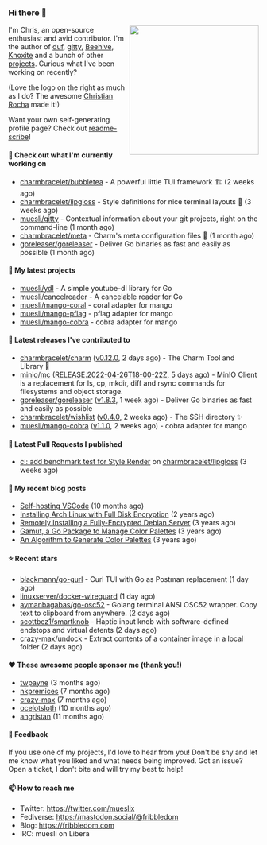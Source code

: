 ### Hi there 👋

<img align="right" src="https://raw.githubusercontent.com/muesli/muesli/master/assets/termenv.png" width="260">

I'm Chris, an open-source enthusiast and avid contributor. I'm the author of [duf](https://github.com/muesli/duf),
[gitty](https://github.com/muesli/gitty), [Beehive](https://github.com/muesli/beehive), [Knoxite](https://github.com/knoxite/knoxite)
 and a bunch of other [projects](https://fribbledom.com/projects/). Curious what I've been working on recently?

(Love the logo on the right as much as I do? The awesome [Christian Rocha](https://github.com/meowgorithm/) made it!)

Want your own self-generating profile page? Check out [readme-scribe](https://github.com/muesli/readme-scribe)!

#### 👷 Check out what I'm currently working on

- [charmbracelet/bubbletea](https://github.com/charmbracelet/bubbletea) - A powerful little TUI framework 🏗 (2 weeks ago)
- [charmbracelet/lipgloss](https://github.com/charmbracelet/lipgloss) - Style definitions for nice terminal layouts 👄 (3 weeks ago)
- [muesli/gitty](https://github.com/muesli/gitty) - Contextual information about your git projects, right on the command-line (1 month ago)
- [charmbracelet/meta](https://github.com/charmbracelet/meta) - Charm&#39;s meta configuration files 🫥 (1 month ago)
- [goreleaser/goreleaser](https://github.com/goreleaser/goreleaser) - Deliver Go binaries as fast and easily as possible (1 month ago)

#### 🌱 My latest projects

- [muesli/ydl](https://github.com/muesli/ydl) - A simple youtube-dl library for Go
- [muesli/cancelreader](https://github.com/muesli/cancelreader) - A cancelable reader for Go
- [muesli/mango-coral](https://github.com/muesli/mango-coral) - coral adapter for mango
- [muesli/mango-pflag](https://github.com/muesli/mango-pflag) - pflag adapter for mango
- [muesli/mango-cobra](https://github.com/muesli/mango-cobra) - cobra adapter for mango

#### 🔭 Latest releases I've contributed to

- [charmbracelet/charm](https://github.com/charmbracelet/charm) ([v0.12.0](https://github.com/charmbracelet/charm/releases/tag/v0.12.0), 2 days ago) - The Charm Tool and Library 🌟
- [minio/mc](https://github.com/minio/mc) ([RELEASE.2022-04-26T18-00-22Z](https://github.com/minio/mc/releases/tag/RELEASE.2022-04-26T18-00-22Z), 5 days ago) - MinIO Client is a replacement for ls, cp, mkdir, diff and rsync commands for filesystems and object storage.
- [goreleaser/goreleaser](https://github.com/goreleaser/goreleaser) ([v1.8.3](https://github.com/goreleaser/goreleaser/releases/tag/v1.8.3), 1 week ago) - Deliver Go binaries as fast and easily as possible
- [charmbracelet/wishlist](https://github.com/charmbracelet/wishlist) ([v0.4.0](https://github.com/charmbracelet/wishlist/releases/tag/v0.4.0), 2 weeks ago) - The SSH directory ✨
- [muesli/mango-cobra](https://github.com/muesli/mango-cobra) ([v1.1.0](https://github.com/muesli/mango-cobra/releases/tag/v1.1.0), 2 weeks ago) - cobra adapter for mango

#### 🔨 Latest Pull Requests I published

- [ci: add benchmark test for Style.Render](https://github.com/charmbracelet/lipgloss/pull/76) on [charmbracelet/lipgloss](https://github.com/charmbracelet/lipgloss) (3 weeks ago)

#### 📜 My recent blog posts

- [Self-hosting VSCode](https://fribbledom.com/posts/selfhosting-vscode/) (10 months ago)
- [Installing Arch Linux with Full Disk Encryption](https://fribbledom.com/posts/encrypted-arch-install/) (2 years ago)
- [Remotely Installing a Fully-Encrypted Debian Server](https://fribbledom.com/posts/encrypted-remote-debian-install/) (3 years ago)
- [Gamut, a Go Package to Manage Color Palettes](https://fribbledom.com/posts/gamut-package-to-handle-color-palettes/) (3 years ago)
- [An Algorithm to Generate Color Palettes](https://fribbledom.com/posts/an-algorithm-to-generate-color-palettes/) (3 years ago)

#### ⭐ Recent stars

- [blackmann/go-gurl](https://github.com/blackmann/go-gurl) - Curl TUI with Go as Postman replacement (1 day ago)
- [linuxserver/docker-wireguard](https://github.com/linuxserver/docker-wireguard) (1 day ago)
- [aymanbagabas/go-osc52](https://github.com/aymanbagabas/go-osc52) - Golang terminal ANSI OSC52 wrapper. Copy text to clipboard from anywhere. (2 days ago)
- [scottbez1/smartknob](https://github.com/scottbez1/smartknob) - Haptic input knob with software-defined endstops and virtual detents (2 days ago)
- [crazy-max/undock](https://github.com/crazy-max/undock) - Extract contents of a container image in a local folder (2 days ago)

#### ❤️ These awesome people sponsor me (thank you!)

- [twpayne](https://github.com/twpayne) (3 months ago)
- [nkpremices](https://github.com/nkpremices) (7 months ago)
- [crazy-max](https://github.com/crazy-max) (7 months ago)
- [ocelotsloth](https://github.com/ocelotsloth) (10 months ago)
- [angristan](https://github.com/angristan) (11 months ago)

#### 💬 Feedback

If you use one of my projects, I'd love to hear from you! Don't be shy and let me know what you liked
and what needs being improved. Got an issue? Open a ticket, I don't bite and will try my best to help!

#### 📫 How to reach me

- Twitter: https://twitter.com/mueslix
- Fediverse: https://mastodon.social/@fribbledom
- Blog: https://fribbledom.com
- IRC: muesli on Libera
